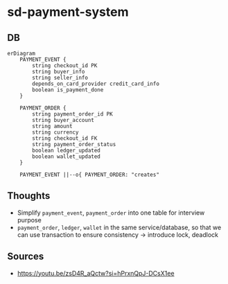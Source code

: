 # sd-payment-system

## DB

```mermaid
erDiagram
    PAYMENT_EVENT {
        string checkout_id PK
        string buyer_info
        string seller_info
        depends_on_card_provider credit_card_info
        boolean is_payment_done
    }

    PAYMENT_ORDER {
        string payment_order_id PK
        string buyer_account
        string amount
        string currency
        string checkout_id FK
        string payment_order_status
        boolean ledger_updated
        boolean wallet_updated
    }

    PAYMENT_EVENT ||--o{ PAYMENT_ORDER: "creates"
```

## Thoughts
- Simplify `payment_event`, `payment_order` into one table for interview purpose
- `payment_order`, `ledger`, `wallet` in the same service/database, so that we can use transaction to ensure consistency -> introduce lock, deadlock

## Sources
- https://youtu.be/zsD4R_aQctw?si=hPrxnQpJ-DCsX1ee

